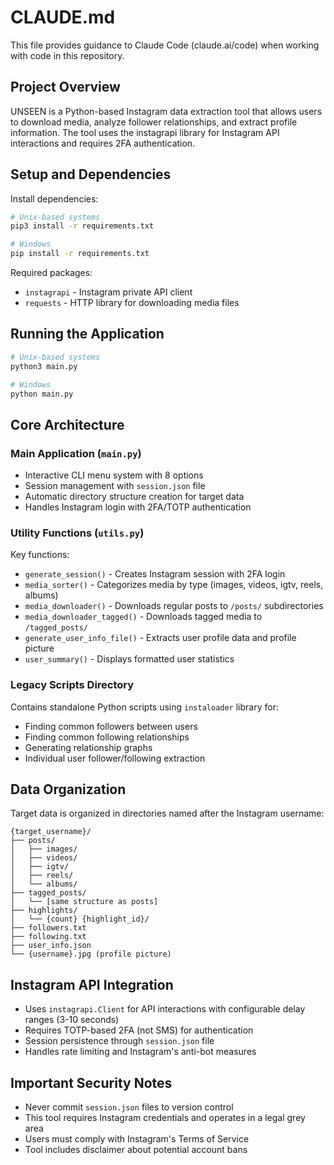 # CLAUDE.md

This file provides guidance to Claude Code (claude.ai/code) when working with code in this repository.

## Project Overview

UNSEEN is a Python-based Instagram data extraction tool that allows users to download media, analyze follower relationships, and extract profile information. The tool uses the instagrapi library for Instagram API interactions and requires 2FA authentication.

## Setup and Dependencies

Install dependencies:
```bash
# Unix-based systems
pip3 install -r requirements.txt

# Windows
pip install -r requirements.txt
```

Required packages:
- `instagrapi` - Instagram private API client
- `requests` - HTTP library for downloading media files

## Running the Application

```bash
# Unix-based systems
python3 main.py

# Windows  
python main.py
```

## Core Architecture

### Main Application (`main.py`)
- Interactive CLI menu system with 8 options
- Session management with `session.json` file
- Automatic directory structure creation for target data
- Handles Instagram login with 2FA/TOTP authentication

### Utility Functions (`utils.py`)
Key functions:
- `generate_session()` - Creates Instagram session with 2FA login
- `media_sorter()` - Categorizes media by type (images, videos, igtv, reels, albums)
- `media_downloader()` - Downloads regular posts to `/posts/` subdirectories
- `media_downloader_tagged()` - Downloads tagged media to `/tagged_posts/`
- `generate_user_info_file()` - Extracts user profile data and profile picture
- `user_summary()` - Displays formatted user statistics

### Legacy Scripts Directory
Contains standalone Python scripts using `instaloader` library for:
- Finding common followers between users
- Finding common following relationships  
- Generating relationship graphs
- Individual user follower/following extraction

## Data Organization

Target data is organized in directories named after the Instagram username:
```
{target_username}/
├── posts/
│   ├── images/
│   ├── videos/
│   ├── igtv/
│   ├── reels/
│   └── albums/
├── tagged_posts/
│   └── [same structure as posts]
├── highlights/
│   └── {count} {highlight_id}/
├── followers.txt
├── following.txt
├── user_info.json
└── {username}.jpg (profile picture)
```

## Instagram API Integration

- Uses `instagrapi.Client` for API interactions with configurable delay ranges (3-10 seconds)
- Requires TOTP-based 2FA (not SMS) for authentication
- Session persistence through `session.json` file
- Handles rate limiting and Instagram's anti-bot measures

## Important Security Notes

- Never commit `session.json` files to version control
- This tool requires Instagram credentials and operates in a legal grey area
- Users must comply with Instagram's Terms of Service
- Tool includes disclaimer about potential account bans